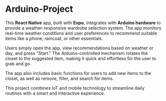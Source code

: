 # Arduino-Project
This **React Native** app, built with **Expo**, integrates with **Arduino hardware** to provide a weather-responsive wardrobe selection system. The app monitors real-time weather conditions and user preferences to recommend suitable items like a phone, raincoat, or other essentials.

Users simply open the app, view recommendations based on weather or day, and press "Start." The Arduino-controlled mechanism rotates the closet to the suggested item, making it quick and effortless for the user to grab and go.

The app also includes basic functions for users to add new items to the closet, as well as remove, filter, and search for items.

This project combines IoT and mobile technology to streamline daily routines with a smart and interactive experience.
